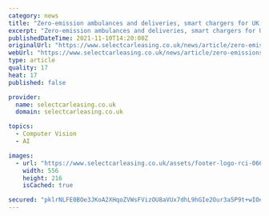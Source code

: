 ```yaml
---
category: news
title: "Zero-emission ambulances and deliveries, smart chargers for UK homes and Genesis’ new EV gets face recognition tech"
excerpt: "Zero-emission ambulances and deliveries, smart chargers for UK homes and Genesis’ new EV gets face recognition tech. Read more!"
publishedDateTime: 2021-11-10T14:20:00Z
originalUrl: "https://www.selectcarleasing.co.uk/news/article/zero-emissions-ambulances-smart-chargers-genesis-face-recognition"
webUrl: "https://www.selectcarleasing.co.uk/news/article/zero-emissions-ambulances-smart-chargers-genesis-face-recognition"
type: article
quality: 17
heat: 17
published: false

provider:
  name: selectcarleasing.co.uk
  domain: selectcarleasing.co.uk

topics:
  - Computer Vision
  - AI

images:
  - url: "https://www.selectcarleasing.co.uk/assets/footer-logo-rci-0666f370eb4a7a792d2970edae693073c9622ac1f1aae6bb503af833a77ce28d.png"
    width: 556
    height: 216
    isCached: true

secured: "pklrNLFE0BOe3JKoA2XHqoZVWsFVizOU8aVUx7dhL9hGIe2Our3a5P9t+wIOebjZvwPKCU3BF9KSPXE6tjBV4azTKF/zwSY8ZDv8RIlGoSAVNxW1ZqgVYkL7Gml8LLn83V0j78jIseWh9VLRX7mVgzyLrFgV2wpNyazWRPRN6caMjJGWwVnzdX5ZNjRH0iSx8UDaE+swZI9QfFHBRiDVe46BJtibOpGPFD0/yzmCfYl+Nlja3ixZg8QvYWd+K+yrV8AIUuBi/kiFY1kjgxhkEJGvRrt4z1VHRKpaQZMZKNR1nc3O4/+hkfXfmppmp+VrXYDIjK3v9O7GMtojZBH6sGffuA795EFvuAwCnlPq/oM=;sFx7ee0jV2YwVS/vsPYv7w=="
---
```


